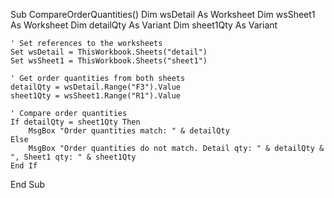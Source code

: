Sub CompareOrderQuantities()
    Dim wsDetail As Worksheet
    Dim wsSheet1 As Worksheet
    Dim detailQty As Variant
    Dim sheet1Qty As Variant
    
    ' Set references to the worksheets
    Set wsDetail = ThisWorkbook.Sheets("detail")
    Set wsSheet1 = ThisWorkbook.Sheets("sheet1")
    
    ' Get order quantities from both sheets
    detailQty = wsDetail.Range("F3").Value
    sheet1Qty = wsSheet1.Range("R1").Value
    
    ' Compare order quantities
    If detailQty = sheet1Qty Then
        MsgBox "Order quantities match: " & detailQty
    Else
        MsgBox "Order quantities do not match. Detail qty: " & detailQty & ", Sheet1 qty: " & sheet1Qty
    End If
End Sub
